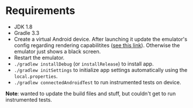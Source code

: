 # Requirements

* JDK 1.8
* Gradle 3.3
* Create a virtual Android device. After launching it update the emulator's config regarding rendering capabilitites ([see this link](https://stackoverflow.com/questions/50595704)). Otherwise the emulator just shows a black screen.
* Restart the emulator.
* `./gradlew installDebug` (or `installRelease`) to install app.
* `./gradlew initSettings` to initialize app settings automatically using the `local.properties`.
* `./gradlew connectedAndroidTest` to run instrumented tests on device.

**Note**: wanted to update the build files and stuff, but couldn't get to run instrumented tests.
